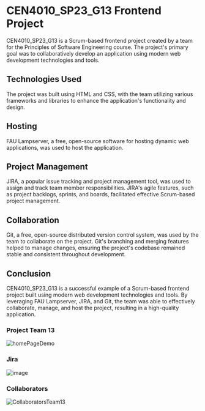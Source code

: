 # CEN4010_SP23_G13 Frontend Project

CEN4010_SP23_G13 is a Scrum-based frontend project created by a team for the Principles of Software Engineering course. The project's primary goal was to collaboratively develop an application using modern web development technologies and tools. 

## Technologies Used

The project was built using HTML and CSS, with the team utilizing various frameworks and libraries to enhance the application's functionality and design.

## Hosting

FAU Lampserver, a free, open-source software for hosting dynamic web applications, was used to host the application.

## Project Management

JIRA, a popular issue tracking and project management tool, was used to assign and track team member responsibilities. JIRA's agile features, such as project backlogs, sprints, and boards, facilitated effective Scrum-based project management.

## Collaboration

Git, a free, open-source distributed version control system, was used by the team to collaborate on the project. Git's branching and merging features helped to manage changes, ensuring the project's codebase remained stable and consistent throughout development.

## Conclusion

CEN4010_SP23_G13 is a successful example of a Scrum-based frontend project built using modern web development technologies and tools. By leveraging FAU Lampserver, JIRA, and Git, the team was able to effectively collaborate, manage, and host the project, resulting in a high-quality application.


### Project Team 13
![homePageDemo](https://user-images.githubusercontent.com/96387037/229883439-da88c2f8-bbdc-4b80-b44e-52c3fbcabda6.gif)

### Jira
![image](https://user-images.githubusercontent.com/96387037/218852048-be1e573d-fd3e-4090-8419-69966443001e.png)

### Collaborators
![CollaboratorsTeam13](https://user-images.githubusercontent.com/96387037/218852492-8e765c9d-950f-4176-a37d-10b33f73df4f.PNG)
